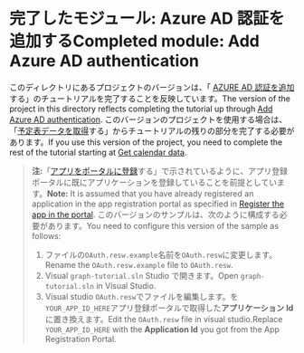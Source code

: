 # <a name="completed-module-add-azure-ad-authentication"></a><span data-ttu-id="20e61-101">完了したモジュール: Azure AD 認証を追加する</span><span class="sxs-lookup"><span data-stu-id="20e61-101">Completed module: Add Azure AD authentication</span></span>

<span data-ttu-id="20e61-102">このディレクトリにあるプロジェクトのバージョンは、「 [AZURE AD 認証を追加](https://docs.microsoft.com/graph/tutorials/uwp?tutorial-step=3)する」のチュートリアルを完了することを反映しています。</span><span class="sxs-lookup"><span data-stu-id="20e61-102">The version of the project in this directory reflects completing the tutorial up through [Add Azure AD authentication](https://docs.microsoft.com/graph/tutorials/uwp?tutorial-step=3).</span></span> <span data-ttu-id="20e61-103">このバージョンのプロジェクトを使用する場合は、「[予定表データを取得](https://docs.microsoft.com/graph/tutorials/uwp?tutorial-step=4)する」からチュートリアルの残りの部分を完了する必要があります。</span><span class="sxs-lookup"><span data-stu-id="20e61-103">If you use this version of the project, you need to complete the rest of the tutorial starting at [Get calendar data](https://docs.microsoft.com/graph/tutorials/uwp?tutorial-step=4).</span></span>

> <span data-ttu-id="20e61-104">**注:**「[アプリをポータルに登録](https://docs.microsoft.com/graph/tutorials/uwp?tutorial-step=2)する」で示されているように、アプリ登録ポータルに既にアプリケーションを登録していることを前提としています。</span><span class="sxs-lookup"><span data-stu-id="20e61-104">**Note:** It is assumed that you have already registered an application in the app registration portal as specified in [Register the app in the portal](https://docs.microsoft.com/graph/tutorials/uwp?tutorial-step=2).</span></span> <span data-ttu-id="20e61-105">このバージョンのサンプルは、次のように構成する必要があります。</span><span class="sxs-lookup"><span data-stu-id="20e61-105">You need to configure this version of the sample as follows:</span></span>
>
> 1. <span data-ttu-id="20e61-106">ファイルの`OAuth.resw.example`名前を`OAuth.resw`に変更します。</span><span class="sxs-lookup"><span data-stu-id="20e61-106">Rename the `OAuth.resw.example` file to `OAuth.resw`.</span></span>
> 1. <span data-ttu-id="20e61-107">Visual `graph-tutorial.sln` Studio で開きます。</span><span class="sxs-lookup"><span data-stu-id="20e61-107">Open `graph-tutorial.sln` in Visual Studio.</span></span>
> 1. <span data-ttu-id="20e61-108">Visual studio `OAuth.resw`でファイルを編集します。を`YOUR_APP_ID_HERE`アプリ登録ポータルで取得した**アプリケーション Id**に置き換えます。</span><span class="sxs-lookup"><span data-stu-id="20e61-108">Edit the `OAuth.resw` file in visual studio.Replace `YOUR_APP_ID_HERE` with the **Application Id** you got from the App Registration Portal.</span></span>
